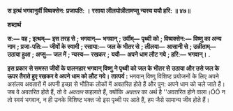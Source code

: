 **स इत्थं भगवानुर्वीं विष्वक्सेन: प्रजापति: ।** **रसाया लीलयोन्नीतामप्सु न्यस्य ययौ हरि: ॥ ४७॥** 

**शब्दार्थ** 

**स:—** **वह** **; इत्थम्—** **इस तरह से** **; भगवान्—** **भगवान्** **; उर्वीम्—** **पृथ्वी को** **; विष्वक्सेन:—** **विष्णु का अन्य नाम** **; प्रजा-पति:—** **जीवों के स्वामी** **; रसाया:—** **जल के भीतर से** **; लीलया—** **आसानी से** **; उन्नीताम्—** **उठाया हुआ** **; अप्सु—** **जल में** **; न्यस्य—** **रखकर** **;** **ययौ—** **अपने धाम लौट गये** **; हरि:—** **भगवान्।** **.** 

**इस प्रकार से समस्त जीवों के पालनहार भगवान् विष्णु ने पृथ्वी को जल के भीतर से** **उठाया और उसे जल के ऊपर तैराते हुए रखकर वे अपने धाम को लौट गये।** **तात्पर्य :** भगवान् विष्णु विशिष्ट प्रयोजनों के लिए अपने असंलय अवतारों में अपनी इच्छा से भौतिक लोकों में अवतरित होते हैं और पुन: अपने धाम को चले जाते हैं। जब वे अवतरित होते हैं, तो वे *अवतार* कहलाते हैं, क्योंकि *अवतार* का अर्थ है ''अवतरित होने वाला।ÓÓ न तो स्वयं भगवान्, न ही उनके विशिष्ट भक्त जो इस पृथ्वी पर आते हैं, हम जैसे सामान्य जीव होते हैं।  